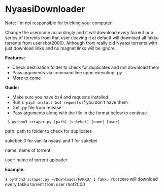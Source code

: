 # NyaasiDownloader 

Note: I'm not responsible for bricking your computer.

Change the username accordingly and it will download every torrent or a series of torrents from that user (leaving it at default will download all fakku torrents from user rbot2000). Although from really old Nyaasi torrents with just download links and no magnet links will be ignore.


**Features:**
- Check destination folder to check for duplicates and not download them
- Pass arguments via command line upon executing .py
- More to come


**Guide:**
- Make sure you have bs4 and requests installed
- Run ` $ pip3 install bs4 requests ` if you don't have them
- Get .py file from release
- Pass arguments along with the file in the format below to continue

` $ python3 scraper.py [path] [sukebei] [name] [user]`

path: path to folder to check for duplicates

sukebei: 0 for vanilla nyaasi and 1 for sukebei

name: name of torrent

user: name of torrent uploader

**Example:**

`$ python3 scraper.py ~/Downloads/FAKKU/ 1 fakku rbot2000`
will download every fakku torrent from user rbot2000
